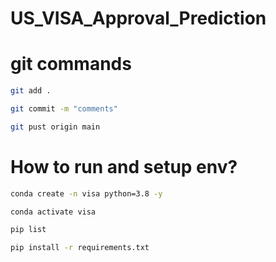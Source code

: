 # US_VISA_Approval_Prediction

# git commands

```bash
git add .

git commit -m "comments"

git pust origin main

```

# How to run and setup env?

```bash
conda create -n visa python=3.8 -y

conda activate visa

pip list

pip install -r requirements.txt
```



